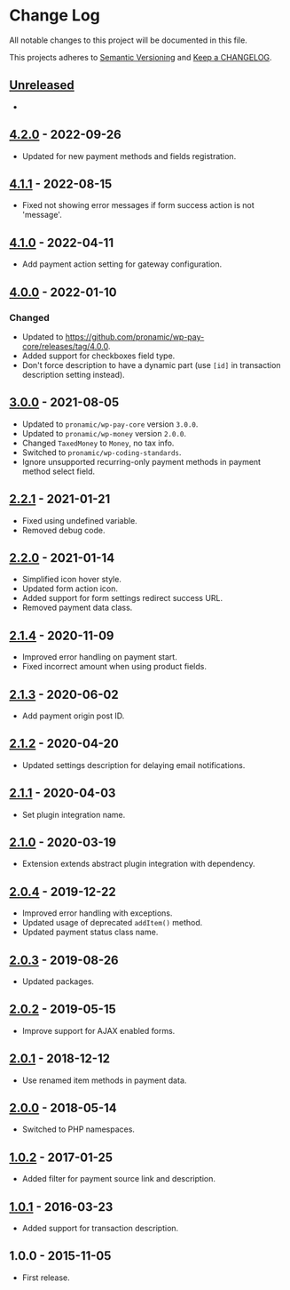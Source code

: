 # Change Log

All notable changes to this project will be documented in this file.

This projects adheres to [Semantic Versioning](http://semver.org/) and [Keep a CHANGELOG](http://keepachangelog.com/).

## [Unreleased][unreleased]
-

## [4.2.0] - 2022-09-26
- Updated for new payment methods and fields registration.

## [4.1.1] - 2022-08-15
- Fixed not showing error messages if form success action is not 'message'.

## [4.1.0] - 2022-04-11
- Add payment action setting for gateway configuration.

## [4.0.0] - 2022-01-10
### Changed
- Updated to https://github.com/pronamic/wp-pay-core/releases/tag/4.0.0.
- Added support for checkboxes field type.
- Don't force description to have a dynamic part (use `[id]` in transaction description setting instead).

## [3.0.0] - 2021-08-05
- Updated to `pronamic/wp-pay-core`  version `3.0.0`.
- Updated to `pronamic/wp-money`  version `2.0.0`.
- Changed `TaxedMoney` to `Money`, no tax info.
- Switched to `pronamic/wp-coding-standards`.
- Ignore unsupported recurring-only payment methods in payment method select field.

## [2.2.1] - 2021-01-21
- Fixed using undefined variable.
- Removed debug code.

## [2.2.0] - 2021-01-14
- Simplified icon hover style.
- Updated form action icon.
- Added support for form settings redirect success URL.
- Removed payment data class.

## [2.1.4] - 2020-11-09
- Improved error handling on payment start.
- Fixed incorrect amount when using product fields.

## [2.1.3] - 2020-06-02
- Add payment origin post ID.

## [2.1.2] - 2020-04-20
- Updated settings description for delaying email notifications.

## [2.1.1] - 2020-04-03
- Set plugin integration name.

## [2.1.0] - 2020-03-19
- Extension extends abstract plugin integration with dependency.

## [2.0.4] - 2019-12-22
- Improved error handling with exceptions.
- Updated usage of deprecated `addItem()` method.
- Updated payment status class name.

## [2.0.3] - 2019-08-26
- Updated packages.

## [2.0.2] - 2019-05-15
- Improve support for AJAX enabled forms.

## [2.0.1] - 2018-12-12
- Use renamed item methods in payment data.

## [2.0.0] - 2018-05-14
- Switched to PHP namespaces.

## [1.0.2] - 2017-01-25
- Added filter for payment source link and description.

## [1.0.1] - 2016-03-23
- Added support for transaction description.

## 1.0.0 - 2015-11-05
- First release.

[unreleased]: https://github.com/pronamic/wp-pronamic-pay-formidable-forms/compare/4.2.0...HEAD
[4.2.0]: https://github.com/pronamic/wp-pronamic-pay-formidable-forms/compare/4.1.1...4.2.0
[4.1.1]: https://github.com/pronamic/wp-pronamic-pay-formidable-forms/compare/4.1.0...4.1.1
[4.1.0]: https://github.com/wp-pay-extensions/formidable-forms/compare/4.0.0...4.1.0
[4.0.0]: https://github.com/wp-pay-extensions/formidable-forms/compare/3.0.0...4.0.0
[3.0.0]: https://github.com/wp-pay-extensions/formidable-forms/compare/2.2.1...3.0.0
[2.2.1]: https://github.com/wp-pay-extensions/formidable-forms/compare/2.2.0...2.2.1
[2.2.0]: https://github.com/wp-pay-extensions/formidable-forms/compare/2.1.4...2.2.0
[2.1.4]: https://github.com/wp-pay-extensions/formidable-forms/compare/2.1.3...2.1.4
[2.1.3]: https://github.com/wp-pay-extensions/formidable-forms/compare/2.1.2...2.1.3
[2.1.2]: https://github.com/wp-pay-extensions/formidable-forms/compare/2.1.1...2.1.2
[2.1.1]: https://github.com/wp-pay-extensions/formidable-forms/compare/2.1.0...2.1.1
[2.1.0]: https://github.com/wp-pay-extensions/formidable-forms/compare/2.0.4...2.1.0
[2.0.4]: https://github.com/wp-pay-extensions/formidable-forms/compare/2.0.3...2.0.4
[2.0.3]: https://github.com/wp-pay-extensions/formidable-forms/compare/2.0.2...2.0.3
[2.0.2]: https://github.com/wp-pay-extensions/formidable-forms/compare/2.0.1...2.0.2
[2.0.1]: https://github.com/wp-pay-extensions/formidable-forms/compare/2.0.0...2.0.1
[2.0.0]: https://github.com/wp-pay-extensions/formidable-forms/compare/1.0.2...2.0.0
[1.0.2]: https://github.com/wp-pay-extensions/formidable-forms/compare/1.0.1...1.0.2
[1.0.1]: https://github.com/wp-pay-extensions/formidable-forms/compare/1.0.0...1.0.1
